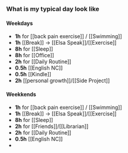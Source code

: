 ### What is my typical day look like
#### Weekdays 
- **1h** for [[back pain exercise]] / [[Swimming]]
- **1h** [[Break]] -> [[Elsa Speak]]/[[Exercise]]
- **8h** for [[Sleep]]
- **8h** for [[Office]]
- **2h** for [[Daily Routine]]
- **0.5h** [[English NC]]
- **0.5h** [[Kindle]]
- **2h** [[personal growth]]/[[Side Project]]
#### Weekkends
- **1h** for [[back pain exercise]] / [[Swimming]]
- **1h** [[Break]] -> [[Elsa Speak]]/[[Exercise]]
- **8h** for [[Sleep]]
- **2h** for [[Friends]]/[[Librarian]]
- **2h** for [[Daily Routine]]
- **0.5h** [[English NC]]
- 
